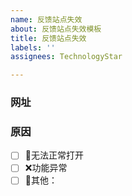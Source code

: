 ```yaml
---
name: 反馈站点失效
about: 反馈站点失效模板
title: 反馈站点失效
labels: ''
assignees: TechnologyStar

---
```


### 网址

### 原因
<!-- 将 [ ] 改为 [x] 即为选中 -->

- [ ] 🚫无法正常打开
- [ ] ❌功能异常
- [ ] 🤔其他：
